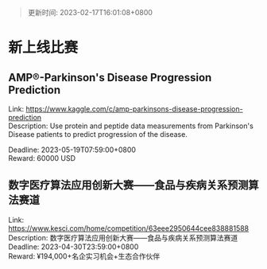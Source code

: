 > 更新时间: 2023-02-17T16:01:08+0800 

# 新上线比赛


## AMP®-Parkinson's Disease Progression Prediction
Link: https://www.kaggle.com/c/amp-parkinsons-disease-progression-prediction  
Description: Use protein and peptide data measurements from Parkinson's Disease patients to predict progression of the disease.
  
Deadline: 2023-05-19T07:59:00+0800  
Reward: 60000 USD  

## 数字医疗算法应用创新大赛——食品与疾病关系预测算法赛道
Link: https://www.kesci.com/home/competition/63eee2950644cee838881588  
Description: 数字医疗算法应用创新大赛——食品与疾病关系预测算法赛道  
Deadline: 2023-04-30T23:59:00+0800  
Reward: ¥194,000+名企实习机会+生态合作伙伴  

